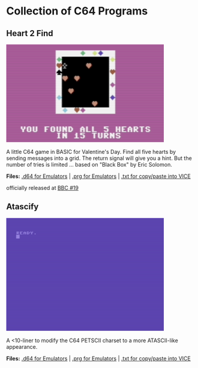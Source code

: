 # Collection of C64 Programs

## Heart 2 Find

![Heart to Find](heart2find/heart2find.png)

A little C64 game in BASIC for Valentine's Day. Find all five hearts by sending messages into a grid. The return signal will give you a hint. But the number of tries is limited ... based on "Black Box" by Eric Solomon.

**Files:** [.d64 for Emulators](heart2find/heart2find.d64) | [.prg for Emulators](heart2find/heart2find.prg) | [.txt for copy/paste into VICE](heart2find/heart2find.txt)

officially released at [BBC #19](https://demozoo.org/parties/5155/)

## Atascify

![Atascify](atascify/atascify.png)

A <10-liner to modify the C64 PETSCII charset to a more ATASCII-like appearance.

**Files:** [.d64 for Emulators](atascify/atascify.d64) | [.prg for Emulators](atascify/atascify.prg) | [.txt for copy/paste into VICE](atascify/atascify.txt)
